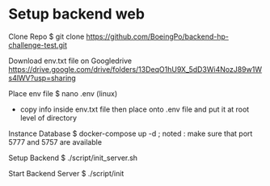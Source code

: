 
Setup backend web
====
Clone Repo
$ git clone https://github.com/BoeingPo/backend-hp-challenge-test.git

Download env.txt file on Googledrive
https://drive.google.com/drive/folders/13DeqO1hU9X_5dD3Wi4NozJ89w1Ws4lWV?usp=sharing

Place env file
$ nano .env (linux)
- copy info inside env.txt file then place onto .env file and put it at root level of directory

Instance Database
$ docker-compose up -d 
; noted : make sure that port 5777 and 5757 are available

Setup Backend
$ ./script/init_server.sh

Start Backend Server
$ ./script/init
